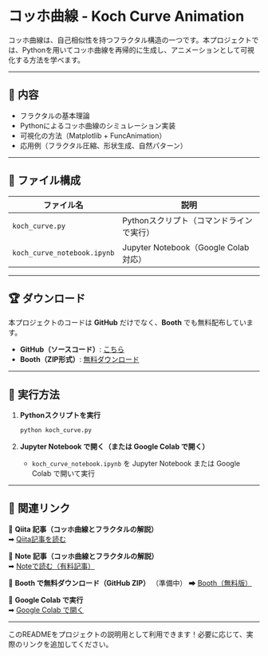 # **コッホ曲線 - Koch Curve Animation**
コッホ曲線は、自己相似性を持つフラクタル構造の一つです。本プロジェクトでは、Pythonを用いてコッホ曲線を再帰的に生成し、アニメーションとして可視化する方法を学べます。

---

## 📌 **内容**
- フラクタルの基本理論
- Pythonによるコッホ曲線のシミュレーション実装
- 可視化の方法（Matplotlib + FuncAnimation）
- 応用例（フラクタル圧縮、形状生成、自然パターン）

---

## 📂 **ファイル構成**
| **ファイル名**                     | **説明** |
|--------------------------------|--------------------------------|
| `koch_curve.py`               | Pythonスクリプト（コマンドラインで実行） |
| `koch_curve_notebook.ipynb`    | Jupyter Notebook（Google Colab対応） |

---

## 🏆 **ダウンロード**
本プロジェクトのコードは **GitHub** だけでなく、**Booth** でも無料配布しています。

- **GitHub（ソースコード）**: [こちら](#)
- **Booth（ZIP形式）**: [無料ダウンロード](#)

---

## 🔧 **実行方法**
1. **Pythonスクリプトを実行**
   ```bash
   python koch_curve.py
   ```

2. **Jupyter Notebook で開く（または Google Colab で開く）**
   - `koch_curve_notebook.ipynb` を Jupyter Notebook または Google Colab で開いて実行

---

## 📌 **関連リンク**
📌 **Qiita 記事（コッホ曲線とフラクタルの解説）**  
➡ [Qiita記事を読む](https://qiita.com/ry033rdqiita/items/801c21b9151551f76a56)

📌 **Note 記事（コッホ曲線とフラクタルの解説）**  
➡ [Noteで読む（有料記事）](#)

📌 **Booth で無料ダウンロード（GitHub ZIP）**  （準備中）
➡ [Booth（無料版）](#)

📌 **Google Colab で実行**  
➡ [Google Colab で開く](https://colab.research.google.com/github/Ry02024/Complex-System/blob/main/fractal/Koch_curve.ipynb)

---

このREADMEをプロジェクトの説明用として利用できます！必要に応じて、実際のリンクを追加してください。
